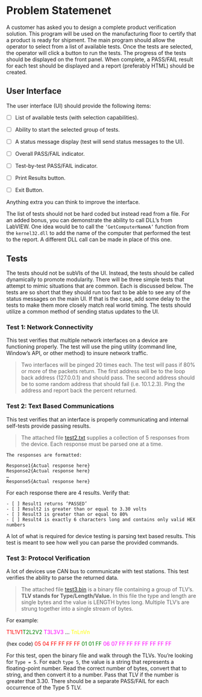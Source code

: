 # Problem Statemenet

A customer has asked you to design a complete product verification solution.  This program will be used on the manufacturing floor to certify that a product is ready for shipment.  The main program should allow the operator to select from a list of available tests.  Once the tests are selected, the operator will click a button to run the tests.  The progress of the tests should be displayed on the front panel.  When complete, a PASS/FAIL result for each test should be displayed and a report (preferably HTML) should be created.

## User Interface

The user interface (UI) should provide the following items:

- [ ] List of available tests (with selection capabilities).

- [ ] Ability to start the selected group of tests.

- [ ] A status message display (test will send status messages to the UI).

- [ ] Overall PASS/FAIL indicator.

- [ ] Test-by-test PASS/FAIL indicator.

- [ ] Print Results button.

- [ ] Exit Button.

Anything extra you can think to improve the interface.

The list of tests should not be hard coded but instead read from a file.  For an added bonus, you can demonstrate the ability to call DLL’s from LabVIEW.  One idea would be to call the `‘GetComputerNameA’` function from the `kernel32.dll` to add the name of the computer that performed the test to the report.  A different DLL call can be made in place of this one.

## Tests

The tests should not be subVIs of the UI.  Instead, the tests should be called dynamically to promote modularity.  There will be three simple tests that attempt to mimic situations that are common.  Each is discussed below.  The tests are so short that they should run too fast to be able to see any of the status messages on the main UI.  If that is the case, add some delay to the tests to make them more closely match real world timing.  The tests should utilize a common method of sending status updates to the UI.

### Test 1: Network Connectivity

This test verifies that multiple network interfaces on a device are functioning properly.  The test will use the ping utility (command line, Window’s API, or other method) to insure network traffic.  
>Two interfaces will be pinged 20 times each.  The test will pass if 80% or more of the packets return.  The first address will be to the loop back address (127.0.0.1) and should pass.  The second address should be to some random address that should fail (i.e. 10.1.2.3).  Ping the address and report back the percent returned.

### Test 2: Text Based Communications

This test verifies that an interface is properly communicating and internal self-tests provide passing results.
>The attached file [test2.txt](samples/test2.txt) supplies a collection of 5 responses from the device.  Each response must be parsed one at a time.  

```
The responses are formatted:

Response1{Actual response here} 
Response2{Actual response here} 
… 
Response5{Actual response here}
```

For each response there are 4 results. Verify that:

```
- [ ] Result1 returns ‘PASSED’
- [ ] Result2 is greater than or equal to 3.30 volts
- [ ] Result3 is greater than or equal to 80%
- [ ] Result4 is exactly 6 characters long and contains only valid HEX numbers
```

A lot of what is required for device testing is parsing text based results.  This test is meant to see how well you can parse the provided commands.

### Test 3: Protocol Verification

A lot of devices use CAN bus to communicate with test stations.  This test verifies the ability to parse the returned data.  
>The attached file [test3.bin](samples/test3.bin) is a binary file containing a group of TLV’s.  **TLV stands for Type/Length/Value.**  In this file the type and length are single bytes and the value is LENGTH bytes long.  Multiple TLV’s are strung together into a single stream of bytes.

For example:


<span style="color:red">T1L1V1</span><span style="color:green">T2L2V2</span> <span style="color:magenta">T3L3V3</span> … <span style = "color:yellow">TnLnVn</span>

(hex code) <span style="color:red">05 04 FF FF FF FF</span> <span style="color:green">01 01 FF</span> <span style="color:magenta">06 07 FF FF FF FF FF FF FF</span>

For this test, open the binary file and walk through the TLVs.  You’re looking for `Type = 5`.  For each `type 5`, the value is a string that represents a floating-point number.  Read the correct number of bytes, convert that to string, and then convert it to a number.  Pass that TLV if the number is greater that 3.30.  There should be a separate PASS/FAIL for each occurrence of the Type 5 TLV.
